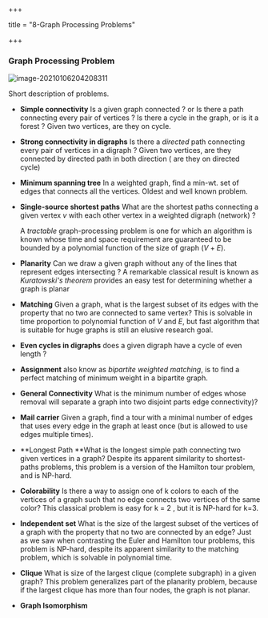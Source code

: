 +++

title = "8-Graph Processing Problems"

+++

### Graph Processing Problem

![image-20210106204208311](/8_Graph-Processing_Problems.assets/image-20210106204208311.png)

Short description of problems.

- **Simple connectivity** Is a given graph connected ? or Is there a path connecting every pair of vertices ? Is there a cycle in the graph, or is it a forest ? Given two vertices, are they on cycle.

- **Strong connectivity in digraphs** Is there a *directed* path connecting every pair of vertices in a digraph ? Given two vertices, are they connected by directed path in both direction ( are they on directed cycle)

- **Minimum spanning tree** In a weighted graph, find a min-wt. set of edges that connects all the vertices. Oldest and well known problem.

- **Single-source shortest paths** What are the shortest paths connecting a given vertex $v$ with each other vertex in a weighted digraph (network) ?

  A *tractable* graph-processing problem is one for which an algorithm is known whose time and space requirement are guaranteed to be bounded by a polynomial function of the size of graph $(V+E)$.

- **Planarity** Can we draw a given graph without any of the lines that represent edges intersecting ? A remarkable classical result is known as *Kuratowski's theorem* provides an easy test for determining whether a graph is planar

- **Matching** Given a graph, what is the largest subset of its edges with the property that no two are connected to same vertex? This is solvable in time proportion to polynomial function of $V$ and $E$, but fast algorithm that is suitable for huge graphs is still an elusive research goal.

- **Even cycles in digraphs** does a given digraph have a cycle of even length ?

- **Assignment** also know as *bipartite weighted matching*, is to find a perfect matching of minimum weight in a bipartite graph.

- **General Connectivity** What is the minimum number of edges whose removal will separate a graph into two disjoint parts  edge connectivity)?

- **Mail carrier** Given a graph, find a tour with a minimal number of edges that uses every edge in the graph at least once (but is allowed to use edges multiple times).

- **Longest Path **What is the longest simple path connecting two given vertices in a graph? Despite its apparent similarity to shortest-paths problems, this problem is a version of the Hamilton tour problem, and is NP-hard.

- **Colorability** Is there a way to assign one of k colors to each of the vertices of a graph such that no edge connects two vertices of the same color? This classical problem is easy for k = 2 , but it is NP-hard for k=3.

- **Independent set** What is the size of the largest subset of the vertices of a graph with the property that no two are connected by an edge? Just as we saw when contrasting the Euler and Hamilton tour problems, this problem is NP-hard, despite its apparent similarity to the matching problem, which is solvable in polynomial time.

- **Clique** What is size of the largest clique (complete subgraph) in a given graph? This problem generalizes part of the planarity problem, because if the largest clique has more than four nodes, the graph is not planar.

- **Graph Isomorphism**